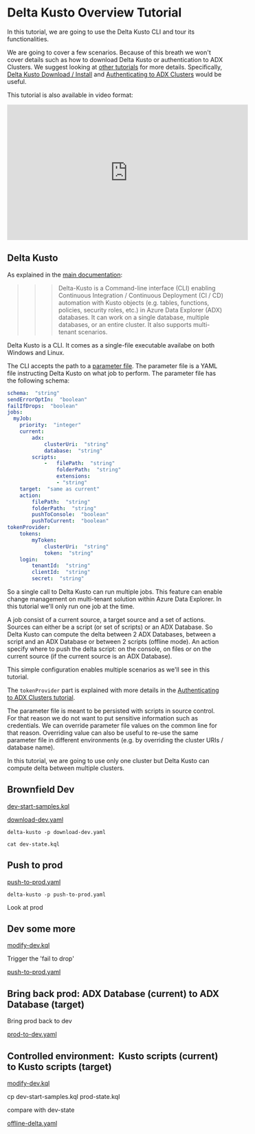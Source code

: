 # Delta Kusto Overview Tutorial

In this tutorial, we are going to use the Delta Kusto CLI and tour its functionalities.

We are going to cover a few scenarios.  Because of this breath we won't cover details such as how to download Delta Kusto or authentication to ADX Clusters.  We suggest looking at [other tutorials](../README.md) for more details.  Specifically, [Delta Kusto Download / Install](../install/README.md) and [Authenticating to ADX Clusters](../authentication/README.md) would be useful.

This tutorial is also available in video format:

<iframe width="560" height="315" src="https://www.youtube.com/embed/2neGBKlcoOA" title="YouTube video player" frameborder="0" allow="accelerometer; autoplay; clipboard-write; encrypted-media; gyroscope; picture-in-picture" allowfullscreen></iframe>

## Delta Kusto

As explained in the [main documentation](https://github.com/microsoft/delta-kusto):

>>> Delta-Kusto is a Command-line interface (CLI) enabling Continuous Integration / Continuous Deployment (CI / CD) automation with Kusto objects (e.g. tables, functions, policies, security roles, etc.) in Azure Data Explorer (ADX) databases. It can work on a single database, multiple databases, or an entire cluster. It also supports multi-tenant scenarios.

Delta Kusto is a CLI.  It comes as a single-file executable availabe on both Windows and Linux.

The CLI accepts the path to a [parameter file](../../parameter-file.md).  The parameter file is a YAML file instructing Delta Kusto on what job to perform.  The parameter file has the following schema:

```yaml
schema:  "string"
sendErrorOptIn:  "boolean"
failIfDrops:  "boolean"
jobs: 
  myJob:
    priority:  "integer"
    current:
        adx:
            clusterUri:  "string"
            database:  "string"
        scripts:
            -   filePath:  "string"
                folderPath:  "string"
                extensions:
                - "string"
    target:  "same as current"
    action:
        filePath:  "string"
        folderPath:  "string"
        pushToConsole:  "boolean"
        pushToCurrent:  "boolean"
tokenProvider:
    tokens:
        myToken:
            clusterUri:  "string"
            token:  "string"
    login:
        tenantId:  "string"
        clientId:  "string"
        secret:  "string"
```

So a single call to Delta Kusto can run multiple jobs.  This feature can enable change management on multi-tenant solution within Azure Data Explorer.  In this tutorial we'll only run one job at the time.

A job consist of a current source, a target source and a set of actions.  Sources can either be a script (or set of scripts) or an ADX Database.  So Delta Kusto can compute the delta between 2 ADX Databases, between a script and an ADX Database or between 2 scripts (offline mode).  An action specify where to push the delta script:  on the console, on files or on the current source (if the current source is an ADX Database).

This simple configuration enables multiple scenarios as we'll see in this tutorial.

The `tokenProvider` part is explained with more details in the [Authenticating to ADX Clusters tutorial](../authentication/README.md).

The parameter file is meant to be persisted with scripts in source control.  For that reason we do not want to put sensitive information such as credentials.  We can override parameter file values on the common line for that reason.  Overriding value can also be useful to re-use the same parameter file in different environments (e.g. by overriding the cluster URIs / database name).

In this tutorial, we are going to use only one cluster but Delta Kusto can compute delta between multiple clusters.

## Brownfield Dev

[dev-start-samples.kql](dev-start-samples.kql)

[download-dev.yaml](download-dev.yaml)

```
delta-kusto -p download-dev.yaml 
```

```
cat dev-state.kql
```

##  Push to prod

[push-to-prod.yaml](push-to-prod.yaml)

```
delta-kusto -p push-to-prod.yaml
```

Look at prod

##  Dev some more

[modify-dev.kql](modify-dev.kql)

Trigger the 'fail to drop'

[push-to-prod.yaml](push-to-prod.yaml)

##  Bring back prod:  ADX Database (current) to ADX Database (target)

Bring prod back to dev

[prod-to-dev.yaml](prod-to-dev.yaml)

## Controlled environment:   Kusto scripts (current) to Kusto scripts (target)

[modify-dev.kql](modify-dev.kql)

cp dev-start-samples.kql prod-state.kql

compare with dev-state

[offline-delta.yaml](offline-delta.yaml)

